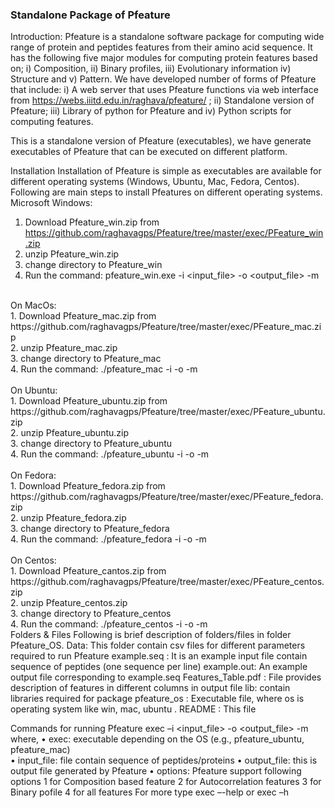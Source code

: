 ### Standalone Package of Pfeature 
Introduction: Pfeature is a standalone software package for computing wide range of protein and peptides features from their amino acid 
sequence.  It has the following five major modules for computing protein features based on; i) Composition, ii) Binary profiles, 
iii) Evolutionary information iv) Structure and v) Pattern.  We have developed number of forms of Pfeature that include: i) A web server 
that uses Pfeature functions via web interface from https://webs.iiitd.edu.in/raghava/pfeature/ ; ii) Standalone version of Pfeature; 
iii) Library of python for Pfeature and iv) Python scripts for computing features.

This is a standalone version of Pfeature (executables), we have generate executables of Pfeature that can be executed on different platform. 

Installation
Installation of Pfeature is simple as executables are available for  different operating systems (Windows, Ubuntu, Mac, Fedora, Centos). Following are main steps to install Pfeatures on different operating systems.
<br>
Microsoft Windows: 
1.	Download Pfeature_win.zip  from https://github.com/raghavagps/Pfeature/tree/master/exec/PFeature_win.zip
2.	unzip Pfeature_win.zip
3.	change directory to Pfeature_win
4.	Run the command: pfeature_win.exe -i <input_file> -o <output_file> -m <options>
<br>  
On MacOs:<br>
1.	Download Pfeature_mac.zip  from https://github.com/raghavagps/Pfeature/tree/master/exec/PFeature_mac.zip <br>
2.	unzip Pfeature_mac.zip <br>
3.	change directory to Pfeature_mac <br>
4.	Run the command: ./pfeature_mac -i <input_file> -o <output_file> -m <options> <br>
<br>  
On Ubuntu:<br>
1.	Download Pfeature_ubuntu.zip  from https://github.com/raghavagps/Pfeature/tree/master/exec/PFeature_ubuntu.zip <br>
2.	unzip Pfeature_ubuntu.zip <br>
3.	change directory to Pfeature_ubuntu <br>
4.	Run the command: ./pfeature_ubuntu -i <input_file> -o <output_file> -m <options> <br>
<br>
On Fedora:<br>
1.	Download Pfeature_fedora.zip  from https://github.com/raghavagps/Pfeature/tree/master/exec/PFeature_fedora.zip <br>
2.	unzip Pfeature_fedora.zip <br>
3.	change directory to Pfeature_fedora <br>
4.	Run the command: ./pfeature_fedora -i <input_file> -o <output_file> -m <options> <br>
<br>
On Centos: <br>
1.	Download Pfeature_cantos.zip  from https://github.com/raghavagps/Pfeature/tree/master/exec/PFeature_centos.zip <br>
2.	unzip Pfeature_centos.zip <br>
3.	change directory to Pfeature_centos <br>
4.	Run the command: ./pfeature_centos -i <input_file> -o <output_file> -m <options> <br>
Folders & Files
Following is brief description of folders/files in folder Pfeature_OS.
Data: This folder contain csv files for different parameters required to run Pfeature
example.seq : It is an example input file contain sequence of peptides (one sequence per line) 
example.out: An example output file corresponding to example.seq
Features_Table.pdf : File provides description of features in different columns in output file
lib: contain libraries required for package
pfeature_os : Executable file, where os is operating system like win, mac, ubuntu .
README : This file

Commands for running Pfeature
exec –i <input_file> -o <output_file> -m <options>
where, 
•	exec:  executable depending on the OS (e.g., pfeature_ubuntu, pfeature_mac)                           
•	input_file: file contain sequence of peptides/proteins 
•	output_file:  this is output file generated by Pfeature
•	options:  Pfeature support following options
1 for Composition based feature
2 for Autocorrelation features 
3 for Binary pofile 
4 for all features
For more type exec –-help or exec –h

